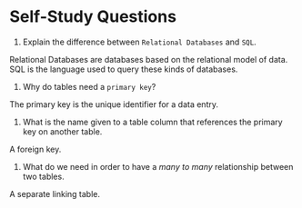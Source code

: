# Self-Study Questions

1. Explain the difference between `Relational Databases` and `SQL`.

Relational Databases are databases based on the relational model of data. SQL is the language used to query these kinds of databases.

1. Why do tables need a `primary key`?

The primary key is the unique identifier for a data entry.

1. What is the name given to a table column that references the primary key on another table.

A foreign key.

1. What do we need in order to have a _many to many_ relationship between two tables.

A separate linking table.
